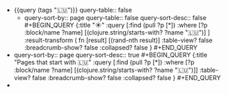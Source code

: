 - {{query (tags "🇱🇺")}}
  query-table:: false
	- query-sort-by:: page
	  query-table:: false
	  query-sort-desc:: false
	  #+BEGIN_QUERY
	  {:title "☀️"
	   :query [:find (pull ?p [*])
	     :where 
	           [?p :block/name ?name]
	           [(clojure.string/starts-with? ?name "🇱🇺")]
	   ]
	   :result-transform ( fn [result] [(rand-nth result)]
	  :table-view? false 
	  :breadcrumb-show? false
	   :collapsed? false
	  }
	  #+END_QUERY
- query-sort-by:: page
  query-sort-desc:: true
  #+BEGIN_QUERY
  {:title "Pages that start with 🇱🇺"
   :query [:find (pull ?p [*])
           :where 
           [?p :block/name ?name]
           [(clojure.string/starts-with? ?name "🇱🇺")]]
  :table-view? false
  :breadcrumb-show? false
  :collapsed? false
  }
  #+END_QUERY
-